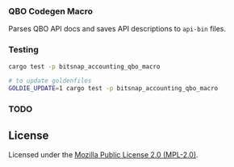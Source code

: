 ### QBO Codegen Macro

Parses QBO API docs and saves API descriptions to `api-bin` files.

### Testing

```bash
cargo test -p bitsnap_accounting_qbo_macro

# to update goldenfiles
GOLDIE_UPDATE=1 cargo test -p bitsnap_accounting_qbo_macro
```

### TODO


## License

Licensed under the [Mozilla Public License 2.0 (MPL-2.0)](../../../LICENSE).